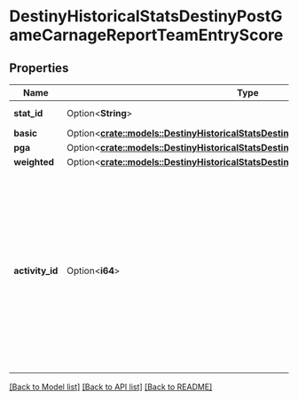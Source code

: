 # DestinyHistoricalStatsDestinyPostGameCarnageReportTeamEntryScore

## Properties

Name | Type | Description | Notes
------------ | ------------- | ------------- | -------------
**stat_id** | Option<**String**> | Unique ID for this stat | [optional]
**basic** | Option<[**crate::models::DestinyHistoricalStatsDestinyHistoricalStatsValueBasic**](Destiny_HistoricalStats_DestinyHistoricalStatsValue_basic.md)> |  | [optional]
**pga** | Option<[**crate::models::DestinyHistoricalStatsDestinyHistoricalStatsValuePga**](Destiny_HistoricalStats_DestinyHistoricalStatsValue_pga.md)> |  | [optional]
**weighted** | Option<[**crate::models::DestinyHistoricalStatsDestinyHistoricalStatsValueWeighted**](Destiny_HistoricalStats_DestinyHistoricalStatsValue_weighted.md)> |  | [optional]
**activity_id** | Option<**i64**> | When a stat represents the best, most, longest, fastest or some other personal best, the actual activity ID where that personal best was established is available on this property. | [optional]

[[Back to Model list]](../README.md#documentation-for-models) [[Back to API list]](../README.md#documentation-for-api-endpoints) [[Back to README]](../README.md)


